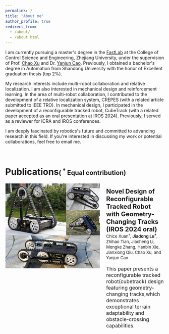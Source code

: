 ```yaml
---
permalink: /
title: "About me"
author_profile: true
redirect_from: 
  - /about/
  - /about.html
---
```



I am currently pursuing a master's degree in the [FastLab](http://zju-fast.com/) at the College of Control Science and Engineering, Zhejiang University, under the supervision of Prof. [Chao Xu](http://zju-fast.com/research-group/chao-xu/) and Dr. [Yanjun Cao](http://zju-fast.com/research-group/yanjun-cao/). Previously, I obtained a bachelor's degree in Automation from Shandong University with the honor of Excellent graduation thesis (top 2%).

My research interests include multi-robot collaboration and relative localization. I am also interested in mechanical design and reinforcement learning. In the area of multi-robot collaboration, I contributed to the development of a relative localization system, CREPES (with a related article submitted to IEEE TRO). In mechanical design, I participated in the development of a reconfigurable tracked robot, CubeTrack (with a related paper accepted as an oral presentation at IROS 2024). Previously, I served as a reviewer for ICRA and IROS conferences.

I am deeply fascinated by robotics's future and committed to advancing research in this field. If you're interested in discussing my work or potential collaborations, feel free to email me.

<br>

Publications<span style="font-size: 20px; font-weight: bold; ">( <sup>†</sup> Equal contribution)
======
<div style="text-align: justify;">
</div>
<div style="display: flex; align-items: flex-start;">
    <img src="images/cubetrack.png" alt="cubetrack" width="300" />
    <p style="margin-left: 20px;">
        <span style="font-size: 20px; font-weight: bold; ">Novel Design of Reconfigurable Tracked Robot with Geometry-Changing Tracks (IROS 2024 oral)</span><br>
        <span style="font-size: 13px;">Chice Xuan<sup>†</sup>, <strong>Jiadong Lu<sup>†</sup></strong>, Zhihao Tian, Jiacheng Li, Mengke Zhang, Hanbin Xie, Jianxiong Qiu, Chao Xu, and Yanjun Cao</span><br><br>
        <span style="font-size: 16px; ">This paper presents a reconfigurable tracked robot(cubetrack) design featuring geometry-changing tracks,which demonstrates exceptional terrain adaptability and obstacle-crossing capabilities. </span><br>
    </p>
</div>
